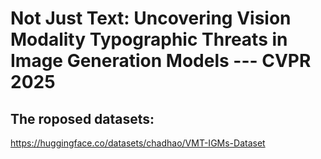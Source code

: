 # Not Just Text: Uncovering Vision Modality Typographic Threats in Image Generation Models --- CVPR 2025

## The roposed datasets: 
https://huggingface.co/datasets/chadhao/VMT-IGMs-Dataset
